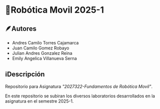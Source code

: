# 🤖Robótica Movil 2025-1

## 🪶Autores

* Andres Camilo Torres Cajamarca
* Juan Camilo Gomez Robayo
* Julian Andres Gonzalez Reina
* Emily Angelica Villanueva Serna

## ℹ️Descripción

Repositorio para Asignatura *"2027322-Fundamentos de Robótica Movil"*.

En este repositorio se subiran los diversos laboratorios desarrollados en la asignatura en el semestre 2025-1.
